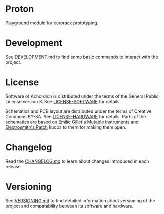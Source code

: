 # Proton

Playground module for eurorack prototyping.

# Development

See [DEVELOPMENT.md](DEVELOPMENT.md) to find some basic commands to interact
with the project.

# License

Software of Achordion is distributed under the terms of the General Public
License version 3. See [LICENSE-SOFTWARE](LICENSE-SOFTWARE) for details.

Schematics and PCB layout are distributed under the terms of Creative Commons
BY-SA. See [LICENSE-HARDWARE](LICENSE-HARDWARE) for details. Parts of the
schematics are based on [Emilie Gillet's Mutable
Instruments](https://github.com/pichenettes/eurorack) and [Electrosmith's
Patch](https://www.electro-smith.com/daisy/patch) kudos to them for making them
open.

# Changelog

Read the [CHANGELOG.md](CHANGELOG.md) to learn about changes introduced in each
release.

# Versioning

See [VERSIONING.md](VERSIONING.md) to find detailed information about versioning
of the project and compatability between its software and hardware.

